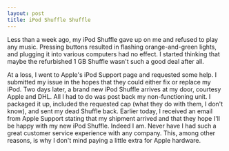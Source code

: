 ```yaml
---
layout: post
title: iPod Shuffle Shuffle
---
```

Less than a week ago, my iPod Shuffle gave up on me and refused to play any music.  Pressing buttons resulted in flashing orange-and-green lights, and plugging it into various computers had no effect.  I started thinking that maybe the refurbished 1 GB Shuffle wasn't such a good deal after all.

At a loss, I went to Apple's iPod Support page and requested some help.  I submitted my issue in the hopes that they could either fix or replace my iPod.  Two days later, a brand new iPod Shuffle arrives at my door, courtesy Apple and DHL.  All I had to do was post back my non-functioning unit.  I packaged it up, included the requested cap (what they do with them, I don't know), and sent my dead Shuffle back.  Earlier today, I received an email from Apple Support stating that my shipment arrived and that they hope I'll be happy with my new iPod Shuffle.  Indeed I am.  Never have I had such a great customer service experience with any company.  This, among other reasons, is why I don't mind paying a little extra for Apple hardware.
